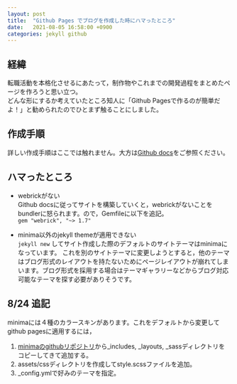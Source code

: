 ```yaml
---
layout: post
title:  "Github Pages でブログを作成した時にハマったところ"
date:   2021-08-05 16:58:00 +0900
categories: jekyll github
---
```


## 経緯
転職活動を本格化させるにあたって，制作物やこれまでの開発過程をまとめたページを作ろうと思い立つ。  
どんな形にするか考えていたところ知人に「Github Pagesで作るのが簡単だよ！」と勧められたのでひとまず触ることにしました。

## 作成手順

詳しい作成手順はここでは触れません。大方は[Github docs](https://docs.github.com/ja/pages/setting-up-a-github-pages-site-with-jekyll/creating-a-github-pages-site-with-jekyll)をご参照ください。 

## ハマったところ
- webrickがない  
   Github docsに従ってサイトを構築していくと，webrickがないことをbundlerに怒られます。ので，Gemfileに以下を追記。  
   `gem "webrick", "~> 1.7"`

- minima以外のjekyll themeが適用できない    
     `jekyll new` してサイト作成した際のデフォルトのサイトテーマはminimaになっています。
    これを別のサイトテーマに変更しようとすると，他のテーマはブログ形式のレイアウトを持たないためにページレイアウトが崩れてしまいます。ブログ形式を採用する場合はテーマギャラリーなどからブログ対応可能なテーマを探す必要がありそうです。
    
## 8/24 追記
minimaには４種のカラースキンがあります。これをデフォルトから変更してgithub pagesに適用するには，
1. [minimaのgithubリポジトリ](https://github.com/jekyll/minima)から_includes, _layouts, _sassディレクトリをコピーしてきて追加する。
2. assets/cssディレクトリを作成してstyle.scssファイルを追加。
3. _config.ymlで好みのテーマを指定。